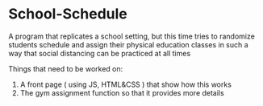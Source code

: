 # School-Schedule

A program that replicates a school setting, but this time tries to randomize students schedule and assign their physical education classes in such a way that social distancing can be practiced at all times

Things that need to be worked on:
1. A front page ( using JS, HTML&CSS ) that show how this works
2. The gym assignment function so that it provides more details

